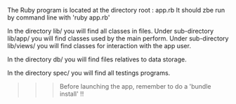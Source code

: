 The Ruby program is located at the directory root : app.rb
It should zbe run by command line with 'ruby app.rb'

In the directory lib/ you will find all classes in files.
Under sub-directory lib/app/ you will find classes used by the main perform.
Under sub-directory lib/views/ you will find classes for interaction with the app user.

In the directory db/ you will find files relatives to data storage.

In the directory spec/ you will find all testings programs.

>>> Before launching the app, remember to do a 'bundle install' !!